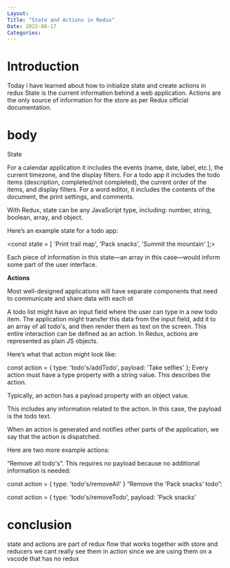 ```yaml
---
Layout:
Title: "State and Actions in Redux"
Date: 2022-06-17
Categories:
---
```


# Introduction

Today i have learned about how to initialize state and create actions in redux 
State is the current information behind a web application.
Actions are the only source of information for the store as per Redux official documentation.

# body

State

For a calendar application it includes the events (name, date, label, etc.), the current timezone,
and the display filters. For a todo app it includes the todo items (description, completed/not completed),
the current order of the items, and display filters. For a word editor, it includes the contents of the document,
the print settings, and comments.

With Redux, state can be any JavaScript type, including: number, string, boolean, array, and object.

Here’s an example state for a todo app:

<const state = [ 'Print trail map', 'Pack snacks', 'Summit the mountain' ];>

Each piece of information in this state—an array in this case—would inform some part of the user interface.


******************************************Actions******************************************

Most well-designed applications will have separate components that need to communicate and share data with each ot

A todo list might have an input field where the user can type in a new todo item.
The application might transfer this data from the input field, add it to an array of all todo's, 
and then render them as text on the screen. This entire interaction can be defined as an action. 
In Redux, actions are represented as plain JS objects.

Here’s what that action might look like:

const action = {
  type: 'todo's/addTodo',
  payload: 'Take selfies'
};
Every action must have a type property with a string value. This describes the action.

Typically, an action has a payload property with an object value.

This includes any information related to the action. In this case, 
the payload is the todo text.

When an action is generated and notifies other parts of the application, 
we say that the action is dispatched.

Here are two more example actions:

“Remove all todo's”. This requires no payload because no additional information is needed:

const action = {
  type: 'todo's/removeAll'
}
“Remove the ‘Pack snacks’ todo”:

const action = {
  type: 'todo's/removeTodo',
  payload: 'Pack snacks'

  # conclusion
  state and actions are part of redux flow that works together with store and reducers 
  we cant really see them in action since we are using them on a vscode that has no redux 
